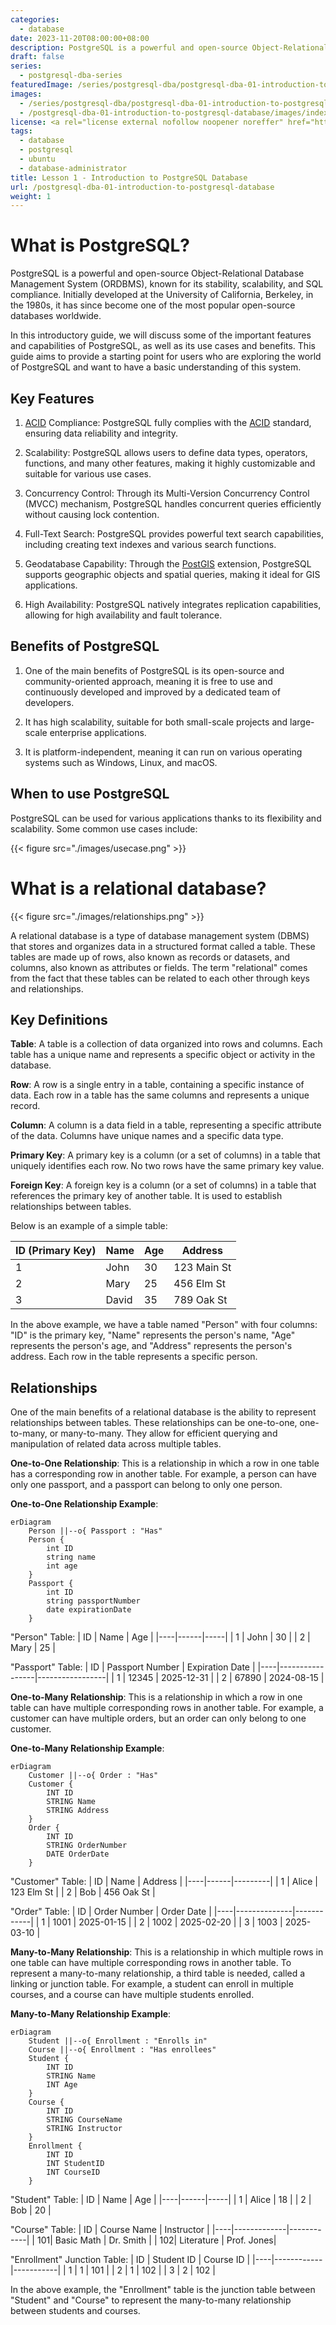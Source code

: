 ```yaml
---
categories:
  - database
date: 2023-11-20T08:00:00+08:00
description: PostgreSQL is a powerful and open-source Object-Relational Database Management System (ORDBMS), known for its stability, scalability, and SQL compliance. Initially developed at the University of California, Berkeley, in the 1980s, it has since become one of the most popular open-source databases worldwide.
draft: false
series:
  - postgresql-dba-series
featuredImage: /series/postgresql-dba/postgresql-dba-01-introduction-to-postgresql-database.webp
images:
  - /series/postgresql-dba/postgresql-dba-01-introduction-to-postgresql-database.webp
  - /postgresql-dba-01-introduction-to-postgresql-database/images/index.en.png
license: <a rel="license external nofollow noopener noreffer" href="https://creativecommons.org/licenses/by-nc/4.0/" target="_blank">CC BY-NC 4.0</a>
tags:
  - database
  - postgresql
  - ubuntu
  - database-administrator
title: Lesson 1 - Introduction to PostgreSQL Database
url: /postgresql-dba-01-introduction-to-postgresql-database
weight: 1
---
```


# What is PostgreSQL?

PostgreSQL is a powerful and open-source Object-Relational Database Management System (ORDBMS), known for its stability, scalability, and SQL compliance. Initially developed at the University of California, Berkeley, in the 1980s, it has since become one of the most popular open-source databases worldwide.

In this introductory guide, we will discuss some of the important features and capabilities of PostgreSQL, as well as its use cases and benefits. This guide aims to provide a starting point for users who are exploring the world of PostgreSQL and want to have a basic understanding of this system.

## Key Features

1. [ACID](/what-is-acid) Compliance: PostgreSQL fully complies with the [ACID](/what-is-acid) standard, ensuring data reliability and integrity.

2. Scalability: PostgreSQL allows users to define data types, operators, functions, and many other features, making it highly customizable and suitable for various use cases.

3. Concurrency Control: Through its Multi-Version Concurrency Control (MVCC) mechanism, PostgreSQL handles concurrent queries efficiently without causing lock contention.

4. Full-Text Search: PostgreSQL provides powerful text search capabilities, including creating text indexes and various search functions.

5. Geodatabase Capability: Through the [PostGIS](https://postgis.net) extension, PostgreSQL supports geographic objects and spatial queries, making it ideal for GIS applications.

6. High Availability: PostgreSQL natively integrates replication capabilities, allowing for high availability and fault tolerance.

## Benefits of PostgreSQL

1. One of the main benefits of PostgreSQL is its open-source and community-oriented approach, meaning it is free to use and continuously developed and improved by a dedicated team of developers.

2. It has high scalability, suitable for both small-scale projects and large-scale enterprise applications.

3. It is platform-independent, meaning it can run on various operating systems such as Windows, Linux, and macOS.

## When to use PostgreSQL

PostgreSQL can be used for various applications thanks to its flexibility and scalability. Some common use cases include:

{{< figure src="./images/usecase.png" >}}

# What is a relational database?

{{< figure src="./images/relationships.png" >}}

A relational database is a type of database management system (DBMS) that stores and organizes data in a structured format called a table. These tables are made up of rows, also known as records or datasets, and columns, also known as attributes or fields. The term "relational" comes from the fact that these tables can be related to each other through keys and relationships.

## Key Definitions

**Table**: A table is a collection of data organized into rows and columns. Each table has a unique name and represents a specific object or activity in the database.

**Row**: A row is a single entry in a table, containing a specific instance of data. Each row in a table has the same columns and represents a unique record.

**Column**: A column is a data field in a table, representing a specific attribute of the data. Columns have unique names and a specific data type.

**Primary Key**: A primary key is a column (or a set of columns) in a table that uniquely identifies each row. No two rows have the same primary key value.

**Foreign Key**: A foreign key is a column (or a set of columns) in a table that references the primary key of another table. It is used to establish relationships between tables.

Below is an example of a simple table:

| ID (Primary Key) | Name  | Age | Address     |
| ---------------- | ----- | --- | ----------- |
| 1                | John  | 30  | 123 Main St |
| 2                | Mary  | 25  | 456 Elm St  |
| 3                | David | 35  | 789 Oak St  |

In the above example, we have a table named "Person" with four columns: "ID" is the primary key, "Name" represents the person's name, "Age" represents the person's age, and "Address" represents the person's address. Each row in the table represents a specific person.

## Relationships

One of the main benefits of a relational database is the ability to represent relationships between tables. These relationships can be one-to-one, one-to-many, or many-to-many. They allow for efficient querying and manipulation of related data across multiple tables.

**One-to-One Relationship**: This is a relationship in which a row in one table has a corresponding row in another table. For example, a person can have only one passport, and a passport can belong to only one person.

**One-to-One Relationship Example**:

```mermaid
erDiagram
    Person ||--o{ Passport : "Has"
    Person {
        int ID
        string name
        int age
    }
    Passport {
        int ID
        string passportNumber
        date expirationDate
    }
```

"Person" Table:
| ID | Name | Age |
|----|------|-----|
| 1 | John | 30 |
| 2 | Mary | 25 |

"Passport" Table:
| ID | Passport Number | Expiration Date |
|----|-----------------|-----------------|
| 1 | 12345 | 2025-12-31 |
| 2 | 67890 | 2024-08-15 |

**One-to-Many Relationship**: This is a relationship in which a row in one table can have multiple corresponding rows in another table. For example, a customer can have multiple orders, but an order can only belong to one customer.

**One-to-Many Relationship Example**:

```mermaid
erDiagram
    Customer ||--o{ Order : "Has"
    Customer {
        INT ID
        STRING Name
        STRING Address
    }
    Order {
        INT ID
        STRING OrderNumber
        DATE OrderDate
    }
```

"Customer" Table:
| ID | Name | Address |
|----|------|---------|
| 1 | Alice | 123 Elm St |
| 2 | Bob | 456 Oak St |

"Order" Table:
| ID | Order Number | Order Date |
|----|--------------|------------|
| 1 | 1001 | 2025-01-15 |
| 2 | 1002 | 2025-02-20 |
| 3 | 1003 | 2025-03-10 |

**Many-to-Many Relationship**: This is a relationship in which multiple rows in one table can have multiple corresponding rows in another table. To represent a many-to-many relationship, a third table is needed, called a linking or junction table. For example, a student can enroll in multiple courses, and a course can have multiple students enrolled.

**Many-to-Many Relationship Example**:

```mermaid
erDiagram
    Student ||--o{ Enrollment : "Enrolls in"
    Course ||--o{ Enrollment : "Has enrollees"
    Student {
        INT ID
        STRING Name
        INT Age
    }
    Course {
        INT ID
        STRING CourseName
        STRING Instructor
    }
    Enrollment {
        INT ID
        INT StudentID
        INT CourseID
    }
```

"Student" Table:
| ID | Name | Age |
|----|------|-----|
| 1 | Alice | 18 |
| 2 | Bob | 20 |

"Course" Table:
| ID | Course Name | Instructor |
|----|-------------|------------|
| 101| Basic Math | Dr. Smith |
| 102| Literature | Prof. Jones|

"Enrollment" Junction Table:
| ID | Student ID | Course ID |
|----|------------|-----------|
| 1 | 1 | 101 |
| 2 | 1 | 102 |
| 3 | 2 | 102 |

In the above example, the "Enrollment" table is the junction table between "Student" and "Course" to represent the many-to-many relationship between students and courses.
